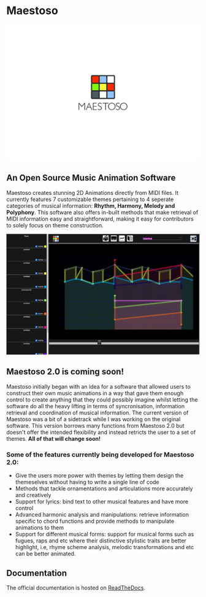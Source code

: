 # Maestoso

<p align="left">
   <img src="logo.png" width="600" alt="Maestoso Logo">
  </a>
</p>

## An Open Source Music Animation Software

Maestoso creates stunning 2D Animations directly from MIDI files. It currently features 7 customizable themes pertaining to 4 seperate categories of musical information: **Rhythm, Harmony, Melody and Polyphony**. This software also offers in-built methods that make retrieval of MIDI information easy and straightforward, making it easy for contributors to solely focus on theme construction. 

<p align="center">
   <img src="GUI-demo.png" width="600" alt="Maestoso Logo">
  </a>
</p>



## Maestoso 2.0 is coming soon! 

Maestoso initially began with an idea for a software that allowed users to construct their own music animations in a way that gave them enough control to create anything that they could possibly imagine whilst letting the software do all the heavy lifting in terms of syncronisation, information retrieval and coordination of musical information. The current version of Maestoso was a bit of a sidetrack while I was working on the original software. This version borrows many functions from Maestoso 2.0 but doesn't offer the intended flexibility and instead retricts the user to a set of themes. **All of that will change soon!** 

### Some of the features currently being developed for Maestoso 2.0: 
- Give the users more power with themes by letting them design the themeselves without having to write a single line of code 
- Methods that tackle ornamentations and articulations more accurately and creatively 
- Support for lyrics: bind text to other musical features and have more control 
- Advanced harmonic analysis and manipulations: retrieve information specific to chord functions and provide methods to manipulate animations to them 
- Support for different musical forms: support for musical forms such as fugues, raps and etc where their distinctive stylistic traits are better highlight, i.e, rhyme scheme analysis, melodic transformations and etc can be better animated. 


## Documentation 
The official documentation is hosted on [ReadTheDocs](https://github.com).

